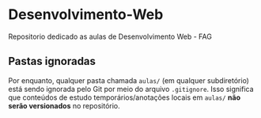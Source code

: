 # Desenvolvimento-Web
Repositorio dedicado as aulas de Desenvolvimento Web - FAG

## Pastas ignoradas
Por enquanto, qualquer pasta chamada `aulas/` (em qualquer subdiretório) está sendo ignorada pelo Git por meio do arquivo `.gitignore`.
Isso significa que conteúdos de estudo temporários/anotações locais em `aulas/` **não serão versionados** no repositório.